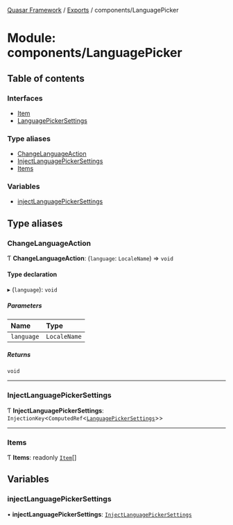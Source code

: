 [Quasar Framework](../index.md) / [Exports](../modules.md) / components/LanguagePicker

# Module: components/LanguagePicker

## Table of contents

### Interfaces

- [Item](../interfaces/components_LanguagePicker.Item.md)
- [LanguagePickerSettings](../interfaces/components_LanguagePicker.LanguagePickerSettings.md)

### Type aliases

- [ChangeLanguageAction](components_LanguagePicker.md#changelanguageaction)
- [InjectLanguagePickerSettings](components_LanguagePicker.md#injectlanguagepickersettings)
- [Items](components_LanguagePicker.md#items)

### Variables

- [injectLanguagePickerSettings](components_LanguagePicker.md#injectlanguagepickersettings)

## Type aliases

### ChangeLanguageAction

Ƭ **ChangeLanguageAction**: (`language`: `LocaleName`) => `void`

#### Type declaration

▸ (`language`): `void`

##### Parameters

| Name | Type |
| :------ | :------ |
| `language` | `LocaleName` |

##### Returns

`void`

___

### InjectLanguagePickerSettings

Ƭ **InjectLanguagePickerSettings**: `InjectionKey`<`ComputedRef`<[`LanguagePickerSettings`](../interfaces/components_LanguagePicker.LanguagePickerSettings.md)\>\>

___

### Items

Ƭ **Items**: readonly [`Item`](../interfaces/components_LanguagePicker.Item.md)[]

## Variables

### injectLanguagePickerSettings

• **injectLanguagePickerSettings**: [`InjectLanguagePickerSettings`](components_LanguagePicker.md#injectlanguagepickersettings)
